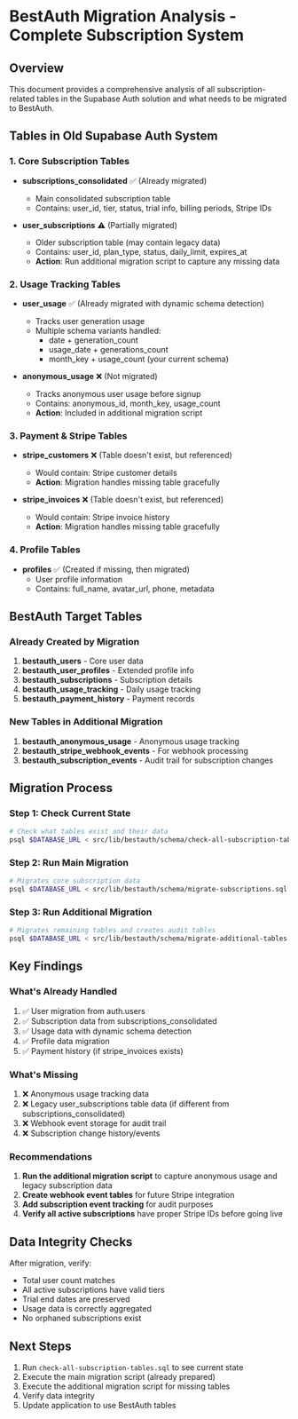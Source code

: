 # BestAuth Migration Analysis - Complete Subscription System

## Overview
This document provides a comprehensive analysis of all subscription-related tables in the Supabase Auth solution and what needs to be migrated to BestAuth.

## Tables in Old Supabase Auth System

### 1. Core Subscription Tables
- **subscriptions_consolidated** ✅ (Already migrated)
  - Main consolidated subscription table
  - Contains: user_id, tier, status, trial info, billing periods, Stripe IDs
  
- **user_subscriptions** ⚠️ (Partially migrated)
  - Older subscription table (may contain legacy data)
  - Contains: user_id, plan_type, status, daily_limit, expires_at
  - **Action**: Run additional migration script to capture any missing data

### 2. Usage Tracking Tables
- **user_usage** ✅ (Already migrated with dynamic schema detection)
  - Tracks user generation usage
  - Multiple schema variants handled:
    - date + generation_count
    - usage_date + generations_count  
    - month_key + usage_count (your current schema)
    
- **anonymous_usage** ❌ (Not migrated)
  - Tracks anonymous user usage before signup
  - Contains: anonymous_id, month_key, usage_count
  - **Action**: Included in additional migration script

### 3. Payment & Stripe Tables
- **stripe_customers** ❌ (Table doesn't exist, but referenced)
  - Would contain: Stripe customer details
  - **Action**: Migration handles missing table gracefully

- **stripe_invoices** ❌ (Table doesn't exist, but referenced)
  - Would contain: Stripe invoice history
  - **Action**: Migration handles missing table gracefully

### 4. Profile Tables
- **profiles** ✅ (Created if missing, then migrated)
  - User profile information
  - Contains: full_name, avatar_url, phone, metadata

## BestAuth Target Tables

### Already Created by Migration
1. **bestauth_users** - Core user data
2. **bestauth_user_profiles** - Extended profile info
3. **bestauth_subscriptions** - Subscription details
4. **bestauth_usage_tracking** - Daily usage tracking
5. **bestauth_payment_history** - Payment records

### New Tables in Additional Migration
1. **bestauth_anonymous_usage** - Anonymous usage tracking
2. **bestauth_stripe_webhook_events** - For webhook processing
3. **bestauth_subscription_events** - Audit trail for subscription changes

## Migration Process

### Step 1: Check Current State
```bash
# Check what tables exist and their data
psql $DATABASE_URL < src/lib/bestauth/schema/check-all-subscription-tables.sql
```

### Step 2: Run Main Migration
```bash
# Migrates core subscription data
psql $DATABASE_URL < src/lib/bestauth/schema/migrate-subscriptions.sql
```

### Step 3: Run Additional Migration
```bash
# Migrates remaining tables and creates audit tables
psql $DATABASE_URL < src/lib/bestauth/schema/migrate-additional-tables.sql
```

## Key Findings

### What's Already Handled
1. ✅ User migration from auth.users
2. ✅ Subscription data from subscriptions_consolidated
3. ✅ Usage data with dynamic schema detection
4. ✅ Profile data migration
5. ✅ Payment history (if stripe_invoices exists)

### What's Missing
1. ❌ Anonymous usage tracking data
2. ❌ Legacy user_subscriptions table data (if different from subscriptions_consolidated)
3. ❌ Webhook event storage for audit trail
4. ❌ Subscription change history/events

### Recommendations
1. **Run the additional migration script** to capture anonymous usage and legacy subscription data
2. **Create webhook event tables** for future Stripe integration
3. **Add subscription event tracking** for audit purposes
4. **Verify all active subscriptions** have proper Stripe IDs before going live

## Data Integrity Checks

After migration, verify:
- Total user count matches
- All active subscriptions have valid tiers
- Trial end dates are preserved
- Usage data is correctly aggregated
- No orphaned subscriptions exist

## Next Steps
1. Run `check-all-subscription-tables.sql` to see current state
2. Execute the main migration script (already prepared)
3. Execute the additional migration script for missing tables
4. Verify data integrity
5. Update application to use BestAuth tables